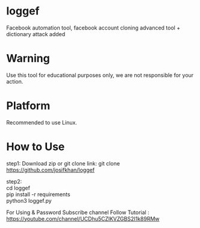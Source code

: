 # loggef
Facebook automation tool, facebook account cloning advanced tool + dictionary attack added
# Warning
Use this tool for educational purposes only, we are not responsible for your action.



# Platform
Recommended to use Linux.

# How to Use

step1: Download zip or git clone link:
git clone https://github.com/josifkhan/loggef

step2:<br/>
cd loggef <br/>
pip install -r requirements <br/>
python3 loggef.py <br/>


For Using & Password Subscribe channel Follow Tutorial :
https://youtube.com/channel/UCDhu5CZlKVZGBS2I1k89RMw



